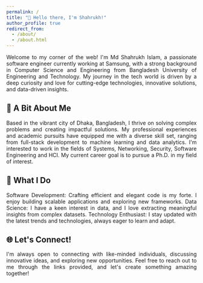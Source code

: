 ```yaml
---
permalink: /
title: "🌟 Hello there, I'm Shahrukh!"
author_profile: true
redirect_from: 
  - /about/
  - /about.html
---
```


<div style="text-align: justify; font-size: 14px;">
Welcome to my corner of the web! I'm Md Shahrukh Islam, a passionate software engineer currently working at Samsung, with a strong background in Computer Science and Engineering from Bangladesh University of Engineering and Technology. My journey in the tech world is driven by a deep curiosity and love for cutting-edge technologies, innovative solutions, and data-driven insights.
</div>


## 🚀 A Bit About Me   
<div style="text-align: justify; font-size: 14px;">
Based in the vibrant city of Dhaka, Bangladesh, I thrive on solving complex problems and creating impactful solutions. My professional experiences and academic pursuits have equipped me with a diverse skill set, ranging from full-stack development to machine learning and data analytics. I'm interested to work in the fields of Systems, Networking, Security, Software Engineering and HCI. My current career goal is to pursue a Ph.D. in my field of interest.
</div>


## 🎯 What I Do 
<div style="text-align: justify; font-size: 14px;">  
Software Development: Crafting efficient and elegant code is my forte. I enjoy building scalable applications and exploring new frameworks.
Data Science: I have a keen interest in data, and I love extracting meaningful insights from complex datasets.
Technology Enthusiast: I stay updated with the latest trends and technologies, always eager to learn and adapt.
</div>

## 🌐 Let's Connect!  
<div style="text-align: justify; font-size: 14px;">
I'm always open to connecting with like-minded individuals, discussing innovative ideas, and exploring new opportunities. Feel free to reach out to me through the links provided, and let's create something amazing together!
</div>